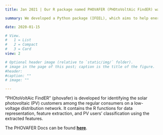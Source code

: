 ```yaml
---
title: Jan 2021 | Our R package named PHOVAFER (PHOtoVoltAic FindER) was released.

summary: We developed a Python package (IFEEL), which aims to help energy data analysts to readily extract interpretable features of daily electricity profiles from a physical perspective. 

date: 2020-01-15

# View.
#   1 = List
#   2 = Compact
#   3 = Card
view: 2

# Optional header image (relative to `static/img/` folder).
# image in the page of this post; caption is the title of the figure.
#header:
#caption: ""   
# image: ""   

---
```


“PHOtoVoltAic FindER” (phovafer) is developed for identifying the solar photovoltaic (PV) customers among the regular consumers on a  low-voltage distribution network. It contains the R functions for data representation, feature extraction, and PV users’ classification using the extracted features. 

The PHOVAFER Docs can be found [**here**](https://maomaohu.net/software/phovafer/).

